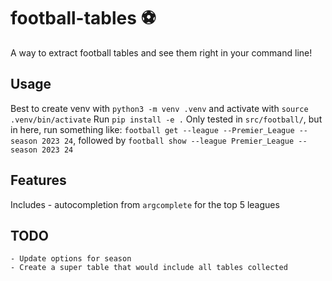 # football-tables :soccer:

A way to extract football tables and see them right in your command line!

## Usage

Best to create venv with `python3 -m venv .venv` and activate with `source .venv/bin/activate`
Run `pip install -e .`
Only tested in `src/football/`, but in here, run something like: `football get --league --Premier_League --season 2023 24`, followed by `football show --league Premier_League --season 2023 24`

## Features

Includes
    - autocompletion from `argcomplete` for the top 5 leagues

## TODO

    - Update options for season
    - Create a super table that would include all tables collected
